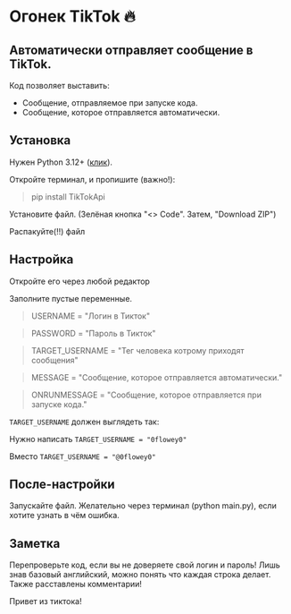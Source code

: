 # Огонек TikTok 🔥
## Автоматически отправляет сообщение в TikTok.
Код позволяет выставить:
* Сообщение, отправляемое при запуске кода.
* Сообщение, которое отправляется автоматически.

## Установка
Нужен Python 3.12+ ([клик](https://www.python.org/)).

Откройте терминал, и пропишите (важно!):
> pip install TikTokApi 

Установите файл. 
(Зелёная кнопка "<> Code". Затем, "Download ZIP")

Распакуйте(!!) файл

## Настройка

Откройте его через любой редактор

Заполните пустые переменные.

> USERNAME = "Логин в Тикток"

> PASSWORD = "Пароль в Тикток"

> TARGET_USERNAME = "Тег человека котрому приходят сообщения"

> MESSAGE = "Сообщение, которое отправляется автоматически."

> ONRUNMESSAGE = "Сообщение, которое отправляется при запуске кода."

`TARGET_USERNAME` должен выглядеть так:

Нужно написать `TARGET_USERNAME = "0flowey0"`

Вместо `TARGET_USERNAME = "@0flowey0"`

## После-настройки
Запускайте файл. Желательно через терминал (python main.py), если хотите узнать в чём ошибка.

## Заметка

Перепроверьте код, если вы не доверяете свой логин и пароль! Лишь знав базовый английский, можно понять что каждая строка делает. Также расставлены комментарии!

Привет из тиктока!
